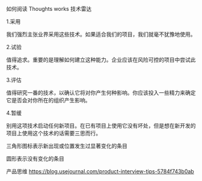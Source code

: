 如何阅读 Thoughts works 技术雷达

1.采用 

我们强烈主张业界采用这些技术。如果适合我们的项目，我们就毫不犹豫地使用。

2.试验

值得追求。重要的是理解如何建立这种能力。企业应该在风险可控的项目中尝试此技术。

3.评估

值得研究一番的技术，以确认它将对你产生何种影响。你应该投入一些精力来确定它是否会对你所在的组织产生影响。

4.暂缓

别用这项技术启动任何新项目。在已有项目上使用它没有坏处，但是想在新开发的项目上使用这个技术的话需要三思而行。

三角形图标表示新出现或位置发生过显著变化的条目

圆形表示没有变化的条目

产品思维
https://blog.usejournal.com/product-interview-tips-5784f743b0ab
